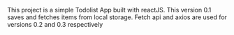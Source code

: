 This project is a simple Todolist App built with reactJS. This version 0.1 saves and fetches items from local storage.
Fetch api and axios are used for versions 0.2 and 0.3 respectively
